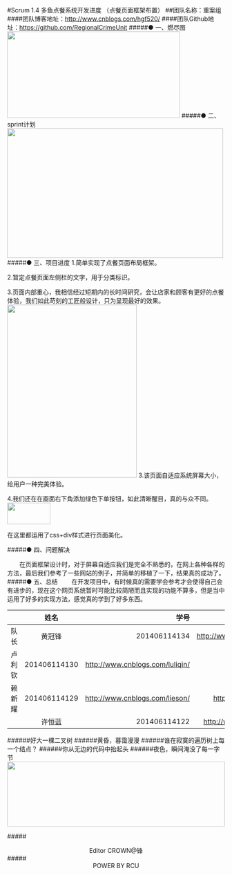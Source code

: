 #Scrum 1.4 多鱼点餐系统开发进度 （点餐页面框架布置）
##团队名称：重案组
####团队博客地址：http://www.cnblogs.com/hgf520/
####团队Github地址：https://github.com/RegionalCrimeUnit
#####●  一、燃尽图
<img src="http://images2015.cnblogs.com/blog/808610/201611/808610-20161117173736232-1583386730.png" width = "400" height = "200" />
#####● 二、sprint计划
<img src="http://images2015.cnblogs.com/blog/808610/201611/808610-20161117181832107-2093551194.png" width = "500" height = "300" />
#####● 三、项目进度
1.简单实现了点餐页面布局框架。

2.暂定点餐页面左侧栏的文字，用于分类标识。

3.页面内部重心，我相信经过短期内的长时间研究，会让店家和顾客有更好的点餐体验，我们如此苛刻的工匠般设计，只为呈现最好的效果。
<img src="http://images2015.cnblogs.com/blog/808610/201611/808610-20161117180152982-693720536.jpg" width = "300" height = "400" />
3.该页面自适应系统屏幕大小，给用户一种完美体验。

4.我们还在在画面右下角添加绿色下单按钮，如此清晰醒目，真的与众不同。
<img src="http://images2015.cnblogs.com/blog/808610/201611/808610-20161117180913092-252591957.jpg" width = "100" height = "50" />

在这里都运用了css+div样式进行页面美化。

#####● 四、问题解决

　　在页面框架设计时，对于屏幕自适应我们是完全不熟悉的，在网上各种各样的方法，最后我们参考了一些网站的例子，并简单的移植了一下，结果真的成功了。
#####● 五、总结
　　在开发项目中，有时候真的需要学会参考才会使得自己会有进步的，现在这个网页系统暂时可能比较简陋而且实现的功能不算多，但是当中运用了好多的实现方法，感觉真的学到了好多东西。

||姓名|学号	|博客链接|	Github链接	|
| ------------- |:-------------:| -----:|-----:| -----:| 
队长|黄冠锋|201406114134|	http://www.cnblogs.com/hgf520/	 |https://github.com/crown999
 |卢利钦|201406114130|	http://www.cnblogs.com/luliqin/	|https://github.com/luliqin
 |赖新耀	|201406114129	|http://www.cnblogs.com/lieson/	|https://github.com/Laixinyao
	|许恒蓝		|201406114122	|	http://www.cnblogs.com/xhlbk/		|https://github.com/xuhenglan


######好大一棵二叉树
######黄昏，暮霭漫漫
######谁在寂寞的遍历树上每一个结点？
######你从无边的代码中抬起头
######夜色，瞬间淹没了每一字节 
<img src="http://images2015.cnblogs.com/blog/808610/201611/808610-20161117181926451-1189192432.gif" width = "100%" height = "150" />


#####<center>Editor CROWN@锋</center >
#####<center>POWER BY RCU</center >
